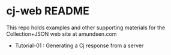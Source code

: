 # cj-web README #

This repo holds examples and other supporting materials for the
Collection+JSON web site at amundsen.com

 * Tutorial-01 : Generating a Cj response from a server


